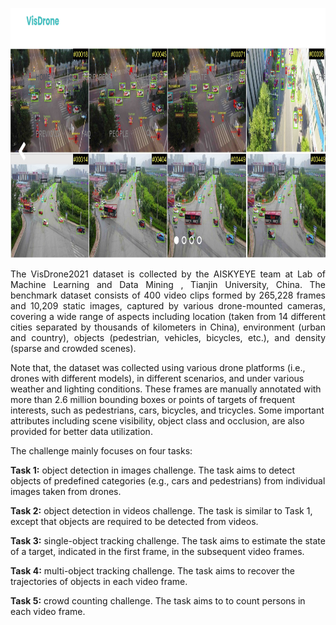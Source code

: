 <p>
<div>
<img src="https://github.com/F-Aghaeipoor/DL-Vision-Meets-Drones/blob/master/Sources/1.png" width="800" height="400"/>
</div>
<p>
  
<p style='text-align: justify;'> The VisDrone2021 dataset is collected by the AISKYEYE team at Lab of Machine Learning and Data Mining , Tianjin University, China. The benchmark dataset consists of 400 video clips formed by 265,228 frames and 10,209 static images, captured by various drone-mounted cameras, covering a wide range of aspects including location (taken from 14 different cities separated by thousands of kilometers in China), environment (urban and country), objects (pedestrian, vehicles, bicycles, etc.), and density (sparse and crowded scenes). 
  
Note that, the dataset was collected using various drone platforms (i.e., drones with different models), in different scenarios, and under various weather and lighting conditions. These frames are manually annotated with more than 2.6 million bounding boxes or points of targets of frequent interests, such as pedestrians, cars, bicycles, and tricycles. Some important attributes including scene visibility, object class and occlusion, are also provided for better data utilization.</p>
  
The challenge mainly focuses on four tasks:

**Task 1:** object detection in images challenge. The task aims to detect objects of predefined categories (e.g., cars and pedestrians) from individual images taken from drones.

**Task 2:** object detection in videos challenge. The task is similar to Task 1, except that objects are required to be detected from videos.

**Task 3:** single-object tracking challenge. The task aims to estimate the state of a target, indicated in the first frame, in the subsequent video frames.

**Task 4:** multi-object tracking challenge. The task aims to recover the trajectories of objects in each video frame.

**Task 5:** crowd counting challenge. The task aims to to count persons in each video frame.
